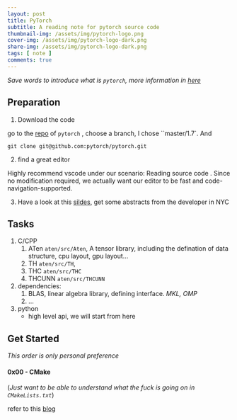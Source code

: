 ```yaml
---
layout: post
title: PyTorch
subtitle: A reading note for pytorch source code 
thumbnail-img: /assets/img/pytorch-logo.png
cover-img: /assets/img/pytorch-logo-dark.png
share-img: /assets/img/pytorch-logo-dark.png
tags: [ note ]
comments: true
---
```


*Save words to introduce what is `pytorch`, more information in [here]( https://github.com/pytorch/pytorch/tree/release/1.5)*

## Preparation

1. Download the code 

go to the [repo](https://github.com/pytorch/pytorch/tree/release/1.5) of `pytorch` , choose a branch, I chose ``master/1.7`. And 

```shell
git clone git@github.com:pytorch/pytorch.git
```

2. find a great editor

Highly recommend vscode under our scenario: Reading source code . Since no modification required, we actually want our editor to be fast and code-navigation-supported.

3. Have a look at this [sildes](http://blog.ezyang.com/2019/05/pytorch-internals/), get some abstracts from the developer in NYC



## Tasks

1. C/CPP
   1. ATen `aten/src/Aten`, A tensor library, including the defination of data structure, cpu layout, gpu layout...
   2. TH  `aten/src/TH`, 
   3. THC  `aten/src/THC`
   4. THCUNN  `aten/src/THCUNN`
2. dependencies: 
   1. BLAS, linear algebra library, defining interface. *MKL, OMP* 
   2. …
3. python
   * high level api, we will start from here



## Get Started

*This order is only personal preference* 

#### 0x00 - CMake

(*Just want to be able to understand what the fuck is going on in `CMakeLists.txt`*)

refer to this [blog](./2020-07-23-fast-dive-into-cmake.md) 